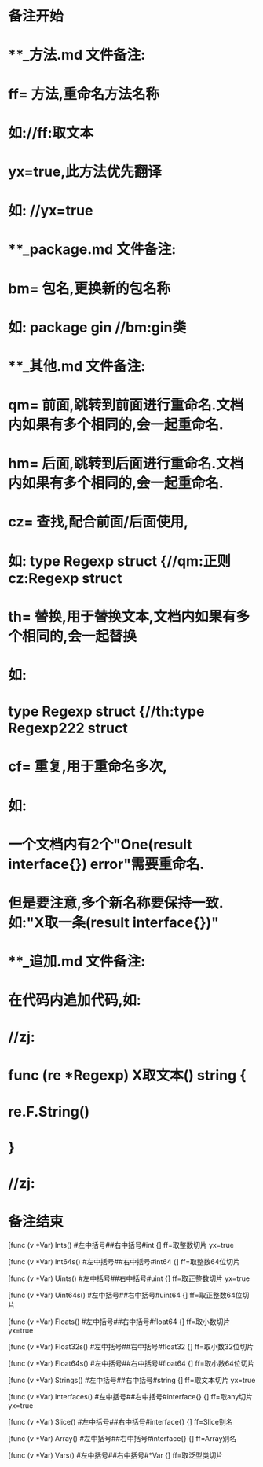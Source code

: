 # 备注开始
# **_方法.md 文件备注:
# ff= 方法,重命名方法名称
# 如://ff:取文本
#
# yx=true,此方法优先翻译
# 如: //yx=true


# **_package.md 文件备注:
# bm= 包名,更换新的包名称 
# 如: package gin //bm:gin类


# **_其他.md 文件备注:
# qm= 前面,跳转到前面进行重命名.文档内如果有多个相同的,会一起重命名.
# hm= 后面,跳转到后面进行重命名.文档内如果有多个相同的,会一起重命名.
# cz= 查找,配合前面/后面使用,
# 如: type Regexp struct {//qm:正则 cz:Regexp struct
#
# th= 替换,用于替换文本,文档内如果有多个相同的,会一起替换
# 如:
# type Regexp struct {//th:type Regexp222 struct
#
# cf= 重复,用于重命名多次,
# 如: 
# 一个文档内有2个"One(result interface{}) error"需要重命名.
# 但是要注意,多个新名称要保持一致. 如:"X取一条(result interface{})"


# **_追加.md 文件备注:
# 在代码内追加代码,如:
# //zj:
# func (re *Regexp) X取文本() string { 
#    re.F.String()
# }
# //zj:
# 备注结束

[func (v *Var) Ints() #左中括号##右中括号#int {]
ff=取整数切片
yx=true

[func (v *Var) Int64s() #左中括号##右中括号#int64 {]
ff=取整数64位切片

[func (v *Var) Uints() #左中括号##右中括号#uint {]
ff=取正整数切片
yx=true

[func (v *Var) Uint64s() #左中括号##右中括号#uint64 {]
ff=取正整数64位切片

[func (v *Var) Floats() #左中括号##右中括号#float64 {]
ff=取小数切片
yx=true

[func (v *Var) Float32s() #左中括号##右中括号#float32 {]
ff=取小数32位切片

[func (v *Var) Float64s() #左中括号##右中括号#float64 {]
ff=取小数64位切片

[func (v *Var) Strings() #左中括号##右中括号#string {]
ff=取文本切片
yx=true

[func (v *Var) Interfaces() #左中括号##右中括号#interface{} {]
ff=取any切片
yx=true

[func (v *Var) Slice() #左中括号##右中括号#interface{} {]
ff=Slice别名

[func (v *Var) Array() #左中括号##右中括号#interface{} {]
ff=Array别名

[func (v *Var) Vars() #左中括号##右中括号#*Var {]
ff=取泛型类切片
